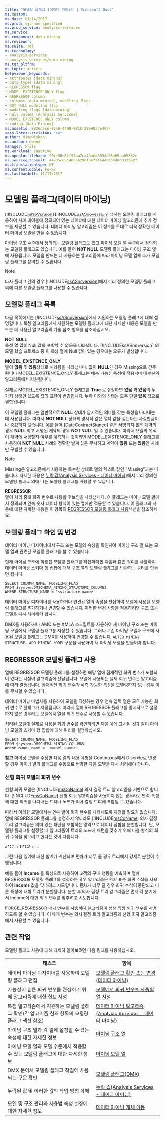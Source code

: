```yaml
---
title: "모델링 플래그 (데이터 마이닝) | Microsoft Docs"
ms.custom: 
ms.date: 03/14/2017
ms.prod: sql-non-specified
ms.prod_service: analysis-services
ms.service: 
ms.component: data-mining
ms.reviewer: 
ms.suite: sql
ms.technology:
- analysis-services
- analysis-services/data-mining
ms.tgt_pltfrm: 
ms.topic: article
helpviewer_keywords:
- attributes [data mining]
- data types [data mining]
- REGRESSOR flag
- MODEL_EXISTENCE_ONLY flag
- REGRESSOR column
- columns [data mining], modeling flags
- NOT NULL modeling flag
- modeling flags [data mining]
- null values [Analysis Services]
- MODEL_EXISTENCE_ONLY column
- coding [Data Mining]
ms.assetid: 8826d5ce-9ba8-4490-981b-39690ace40a4
caps.latest.revision: "48"
author: Minewiskan
ms.author: owend
manager: kfile
ms.workload: Inactive
ms.openlocfilehash: 90ce08e6cf57aa2ca49aea8834b96a69aa69362e
ms.sourcegitcommit: 44cd5c651488b5296fb679f6d43f50d068339a27
ms.translationtype: HT
ms.contentlocale: ko-KR
ms.lasthandoff: 11/17/2017
---
```

# <a name="modeling-flags-data-mining"></a>모델링 플래그(데이터 마이닝)
  [!INCLUDE[ssNoVersion](../../includes/ssnoversion-md.md)] [!INCLUDE[ssASnoversion](../../includes/ssasnoversion-md.md)] 에서는 모델링 플래그를 사용하여 사례 테이블에 정의되어 있는 데이터에 대한 데이터 마이닝 알고리즘에 추가 정보를 제공할 수 있습니다. 데이터 마이닝 알고리즘은 이 정보를 토대로 더욱 정확한 데이터 마이닝 모델을 만들 수 있습니다.  
  
 마이닝 구조 수준에서 정의되는 모델링 플래그도 있고 마이닝 모델 열 수준에서 정의되는 모델링 플래그도 있습니다. 예를 들어 **NOT NULL** 모델링 플래그는 마이닝 구조 열에 사용됩니다. 모델을 만드는 데 사용하는 알고리즘에 따라 마이닝 모델 열에 추가 모델링 플래그를 정의할 수 있습니다.  
  
> [!NOTE]  
>  타사 플러그 인의 경우 [!INCLUDE[ssASnoversion](../../includes/ssasnoversion-md.md)]에서 미리 정의한 모델링 플래그 외에 다른 모델링 플래그를 사용할 수 있습니다.  
  
## <a name="list-of-modeling-flags"></a>모델링 플래그 목록  
 다음 목록에서는 [!INCLUDE[ssASnoversion](../../includes/ssasnoversion-md.md)]에서 지원하는 모델링 플래그에 대해 설명합니다. 특정 알고리즘에서 지원하는 모델링 플래그에 대한 자세한 내용은 모델을 만드는 데 사용된 알고리즘의 기술 참조 항목을 참조하십시오.  
  
 **NOT NULL**  
 특성 열 값이 Null 값을 포함할 수 없음을 나타냅니다. [!INCLUDE[ssASnoversion](../../includes/ssasnoversion-md.md)] 의 모델 학습 프로세스 중 이 특성 열에 Null 값이 있는 경우에는 오류가 발생합니다.  
  
 **MODEL_EXISTENCE_ONLY**  
 열이 **없음** 및 **있음**상태로 처리됨을 나타냅니다. 값이 **NULL**인 경우 Missing으로 간주됩니다 MODEL_EXISTENCE_ONLY 플래그는 예측 가능한 특성에 적용되며 대부분의 알고리즘에서 지원됩니다.  
  
 실제로 MODEL_EXISTENCE_ONLY 플래그를 **True** 로 설정하면 **없음** 과 **있음**의 두 가지 상태만 있도록 값의 표현이 변경됩니다. 누락 이외의 상태는 모두 단일 **있음** 값으로 결합됩니다.  
  
 이 모델링 플래그는 일반적으로 **NULL** 상태가 암시적인 의미를 갖는 특성을 나타내는 데 사용됩니다. 따라서 **NOT NULL** 상태의 명시적 값은 열이 값을 갖는다는 사실만큼이나 중요하지 않습니다. 예를 들어 [DateContractSigned] 열은 서명되지 않은 계약의 경우 **NULL** 이고 서명된 계약의 경우 **NOT NULL** 일 수 있습니다. 따라서 모델의 목적이 계약에 서명할지 여부를 예측하는 것이라면 MODEL_EXISTENCE_ONLY 플래그를 사용하여 **NOT NULL** 사례의 정확한 날짜 값은 무시하고 계약이 **없음** 또는 **있음**인 사례만 구별할 수 있습니다.  
  
> [!NOTE]  
>  Missing은 알고리즘에서 사용하는 특수한 상태로 열의 텍스트 값인 "Missing"과는 다릅니다. 자세한 내용은 [누락 값&#40;Analysis Services - 데이터 마이닝&#41;](../../analysis-services/data-mining/missing-values-analysis-services-data-mining.md)에서 미리 정의한 모델링 플래그 외에 다른 모델링 플래그를 사용할 수 있습니다.  
  
 **REGRESSOR**  
 열이 처리 중에 회귀 변수로 사용할 후보임을 나타냅니다. 이 플래그는 마이닝 모델 열에서 정의되며 연속 숫자 데이터 형식이 있는 열에만 적용할 수 있습니다. 이 플래그의 사용에 대한 자세한 내용은 이 항목의 [REGRESSOR 모델링 플래그 사용](#bkmk_UseRegressors)섹션을 참조하세요.  
  
## <a name="viewing-and-changing-modeling-flags"></a>모델링 플래그 확인 및 변경  
 데이터 마이닝 디자이너에서 구조 또는 모델의 속성을 확인하여 마이닝 구조 열 또는 모델 열과 관련된 모델링 플래그를 볼 수 있습니다.  
  
 현재 마이닝 구조에 적용된 모델링 플래그를 확인하려면 다음과 같은 쿼리를 사용하여 데이터 마이닝 스키마 행 집합에 대해 구조 열의 모델링 플래그를 반환하는 쿼리를 만들면 됩니다.  
  
```  
SELECT COLUMN_NAME, MODELING_FLAG  
FROM $system.DMSCHEMA_MINING_STRUCTURE_COLUMNS  
WHERE STRUCTURE_NAME = '<structure name>'  
```  
  
 데이터 마이닝 디자이너를 사용하거나 연관된 열의 속성을 편집하여 모델에 사용된 모델링 플래그를 추가하거나 변경할 수 있습니다. 이러한 변경 사항을 적용하려면 구조 또는 모델을 다시 처리해야 합니다.  
  
 DMX를 사용하거나 AMO 또는 XMLA 스크립트를 사용하여 새 마이닝 구조 또는 마이닝 모델에서 모델링 플래그를 지정할 수 있습니다. 그러나 기존 마이닝 모델과 구조에 사용된 모델링 플래그는 DMX를 사용하여 변경할 수 없습니다. `ALTER MINING STRUCTURE….ADD MINING MODEL`구문을 사용하여 새 마이닝 모델을 만들어야 합니다.  
  
##  <a name="bkmk_UseRegressors"></a> REGRESSOR 모델링 플래그 사용  
 열에 REGRESSOR 모델링 플래그를 설정하면 해당 열에 잠재적인 회귀 변수가 포함되어 있다는 사실이 알고리즘에 전달됩니다. 모델에 사용되는 실제 회귀 변수는 알고리즘에 따라 결정됩니다. 잠재적인 회귀 변수가 예측 가능한 특성을 모델링하지 않는 경우 이를 무시할 수 있습니다.  
  
 데이터 마이닝 마법사를 사용하여 모델을 작성하는 경우 연속 입력 열은 모두 가능한 회귀 변수로 플래그가 지정됩니다. 따라서 열에 REGRESSOR 플래그를 명시적으로 설정하지 않은 경우라도 모델에서 열을 회귀 변수로 사용할 수 있습니다.  
  
 처리된 모델에 실제로 사용된 회귀 변수를 확인하려면 다음 예에 표시된 것과 같이 마이닝 모델의 스키마 행 집합에 대해 쿼리를 실행하십시오.  
  
```  
SELECT COLUMN_NAME, MODELING_FLAG  
FROM $system.DMSCHEMA_MINING_COLUMNS  
WHERE MODEL_NAME = '<model name>'  
```  
  
 **참고** 마이닝 모델을 수정한 다음 열의 내용 유형을 Continuous에서 Discrete로 변경할 경우 마이닝 열의 플래그를 수동으로 변경한 다음 모델을 다시 처리해야 합니다.  
  
### <a name="regressors-in-linear-regression-models"></a>선형 회귀 모델의 회귀 변수  
 선형 회귀 모델은 [!INCLUDE[msCoName](../../includes/msconame-md.md)] 의사 결정 트리 알고리즘을 기반으로 합니다. [!INCLUDE[msCoName](../../includes/msconame-md.md)] 선형 회귀 알고리즘을 사용하지 않는 경우라도 연속 특성에 대한 회귀를 나타내는 트리나 노드가 의사 결정 트리에 포함될 수 있습니다.  
  
 따라서 이러한 모델에서는 연속 열이 회귀 변수를 나타내도록 지정할 필요가 없습니다. 열에 REGRESSOR 플래그를 설정하지 않더라도 [!INCLUDE[msCoName](../../includes/msconame-md.md)] 의사 결정 트리 알고리즘은 의미 있는 패턴을 포함하는 영역으로 데이터 집합을 분할합니다. 단, 모델링 플래그를 설정할 때 알고리즘이 트리의 노드에 패턴을 맞추기 위해 다음 형식의 회귀 수식을 찾으려고 한다는 것이 다릅니다.  
  
 a*C1 + b\*C2 + ...  
  
 그런 다음 잉여에 대한 합계가 계산되며 편차가 너무 클 경우 트리에서 강제로 분할이 수행됩니다.  
  
 예를 들어 **Income** 을 특성으로 사용하여 고객의 구매 행동을 예측하며 열에 REGRESSOR 모델링 플래그를 설정하는 경우 알고리즘은 먼저 표준 회귀 수식을 사용하여 **Income** 값을 맞추려고 시도합니다. 편차가 너무 클 경우 회귀 수식이 중단되고 다른 특성에 대해 트리가 분할됩니다. 분할 후 의사 결정 트리 알고리즘은 먼저 각 분기에서 Income에 대한 회귀 변수를 맞추려고 시도합니다.  
  
 FORCE_REGRESSOR 매개 변수를 사용하여 알고리즘이 항상 특정 회귀 변수를 사용하도록 할 수 있습니다. 이 매개 변수는 의사 결정 트리 알고리즘과 선형 회귀 알고리즘에서 사용할 수 있습니다.  
  
## <a name="related-tasks"></a>관련 작업  
 모델링 플래그 사용에 대해 자세히 알아보려면 다음 링크를 사용하십시오.  
  
|태스크|항목|  
|----------|-----------|  
|데이터 마이닝 디자이너를 사용하여 모델링 플래그 편집|[모델링 플래그 확인 또는 변경&#40;데이터 마이닝&#41;](../../analysis-services/data-mining/view-or-change-modeling-flags-data-mining.md)|  
|가능성이 높은 회귀 변수를 권장하기 위해 알고리즘에 대한 힌트 지정|[모델에서 회귀 변수로 사용할 열 지정](../../analysis-services/data-mining/specify-a-column-to-use-as-regressor-in-a-model.md)|  
|특정 알고리즘에서 지원하는 모델링 플래그 확인(각 알고리즘 참조 항목의 모델링 플래그 섹션 참조)|[데이터 마이닝 알고리즘&#40;Analysis Services - 데이터 마이닝&#41;](../../analysis-services/data-mining/data-mining-algorithms-analysis-services-data-mining.md)|  
|마이닝 구조 열과 각 열에 설정할 수 있는 속성에 대한 자세한 정보|[마이닝 구조 열](../../analysis-services/data-mining/mining-structure-columns.md)|  
|마이닝 모델 열과 모델 수준에서 적용할 수 있는 모델링 플래그에 대한 자세한 정보|[마이닝 모델 열](../../analysis-services/data-mining/mining-model-columns.md)|  
|DMX 문에서 모델링 플래그 작업에 사용되는 구문 확인|[모델링 플래그&#40;DMX&#41;](../../dmx/modeling-flags-dmx.md)|  
|누락된 값 및 이러한 값의 작업 방법 이해|[누락 값&#40;Analysis Services - 데이터 마이닝&#41;](../../analysis-services/data-mining/missing-values-analysis-services-data-mining.md)|  
|모델 및 구조 관리와 사용법 속성 설정에 대한 자세한 정보|[데이터 마이닝 개체 이동](../../analysis-services/data-mining/moving-data-mining-objects.md)|  
  
  
